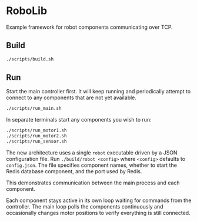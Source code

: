 # RoboLib

Example framework for robot components communicating over TCP.

## Build

```bash
./scripts/build.sh
```

## Run

Start the main controller first. It will keep running and periodically
attempt to connect to any components that are not yet available.

```bash
./scripts/run_main.sh
```

In separate terminals start any components you wish to run:

```bash
./scripts/run_motor1.sh
./scripts/run_motor2.sh
./scripts/run_sensor.sh
```

The new architecture uses a single `robot` executable driven by a JSON
configuration file. Run `./build/robot <config>` where `<config>` defaults to
`config.json`. The file specifies component names, whether to start the Redis
database component, and the port used by Redis.

This demonstrates communication between the main process and each component.

Each component stays active in its own loop waiting for commands from the
controller. The main loop polls the components continuously and occasionally
changes motor positions to verify everything is still connected.
